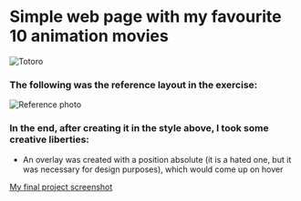 # Simple web page with my favourite 10 animation movies

![Totoro](https://media.giphy.com/media/rR2AWZ3ip77r2/giphy.gif)

### The following was the reference layout in the exercise:

![Reference photo](https://raw.githubusercontent.com/becodeorg/BXL-Johnson-7/main/2.The-Hill/Frontend-101/Frontend-JS-101/Projects/1.Collection/collection_desktop.png?token=GHSAT0AAAAAABQHBHLYWBUTSRHOVY5WX55OYQOBM7A)

### In the end, after creating it in the style above, I took some creative liberties:

- An overlay was created with a position absolute (it is a hated one, but it was necessary for design purposes), which would come up on hover 

[My final project screenshot](https://i.postimg.cc/BvNBGDFL/Screenshot-2022-02-10-at-09-43-15.png)


